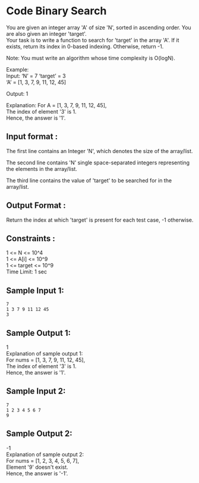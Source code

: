 # Code Binary Search

You are given an integer array 'A' of size 'N', sorted in ascending order. You are also given an integer 'target'.  
Your task is to write a function to search for 'target' in the array 'A'. If it exists, return its index in 0-based indexing. Otherwise, return -1.  

  
Note: You must write an algorithm whose time complexity is O(logN).  


Example:  
Input: ‘N’ = 7 ‘target’ = 3  
‘A’ = [1, 3, 7, 9, 11, 12, 45]  

Output: 1  

Explanation: For A = [1, 3, 7, 9, 11, 12, 45],  
The index of element '3' is 1.  
Hence, the answer is '1'.  
## Input format : 
The first line contains an Integer 'N', which denotes the size of the array/list.  

The second line contains 'N' single space-separated integers representing the elements in the array/list.  

The third line contains the value of 'target' to be searched for in the array/list.  
## Output Format :
Return the index at which 'target' is present for each test case, -1 otherwise.  
## Constraints :
1 <= N <= 10^4  
1 <= A[i] <= 10^9  
1 <= target <= 10^9  
Time Limit: 1 sec  
## Sample Input 1: 
```
7
1 3 7 9 11 12 45
3
```
## Sample Output 1:
1  
Explanation of sample output 1:  
For nums = [1, 3, 7, 9, 11, 12, 45],  
The index of element '3' is 1.  
Hence, the answer is '1'.  
## Sample Input 2:
```
7
1 2 3 4 5 6 7
9
```
## Sample Output 2:
-1  
Explanation of sample output 2:  
For nums = [1, 2, 3, 4, 5, 6, 7],  
Element '9' doesn't exist.  
Hence, the answer is '-1'.  
